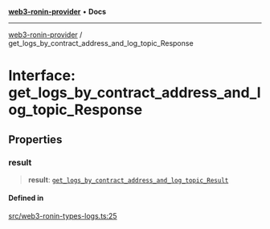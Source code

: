 [**web3-ronin-provider**](../README.md) • **Docs**

***

[web3-ronin-provider](../globals.md) / get\_logs\_by\_contract\_address\_and\_log\_topic\_Response

# Interface: get\_logs\_by\_contract\_address\_and\_log\_topic\_Response

## Properties

### result

> **result**: [`get_logs_by_contract_address_and_log_topic_Result`](get_logs_by_contract_address_and_log_topic_Result.md)

#### Defined in

[src/web3-ronin-types-logs.ts:25](https://github.com/chuacw/web3-ronin-provider/blob/56fda69eb1bad2d2fd8f29422ffb14cf65ae3973/src/web3-ronin-types-logs.ts#L25)
